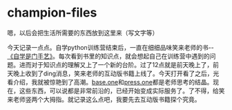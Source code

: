 # champion-files
嗯，以后会把生活所需要的东西放到这里来（写文字等）

今天记录一点点。自学python训练营结束后，一直在细细品味笑来老师的书--[《自学是门手艺》](https://github.com/selfteaching/the-craft-of-selfteaching)。每次看到书里的知识点，就会想起自己在训练营中遇到的问题。进而对于知识点的理解又上了一个新的台阶。过了12点就是前天晚上了，前天晚上收到了ding消息，笑来老师的互动版书籍上线了。今天打开看了之后，光看介绍，我就被惊艳到了高潮。[base.one](https://base.tinfinite.com/hub/app/why-baseone)和[press.one](https://press.one/)都是老师思考的结晶。现在，这些东西，可以说都是非常前沿的，已经开始变成实际服务了。了不得，给笑来老师竖两个大拇指。就记录这么点吧，我要先去互动版书籍探个究竟。
